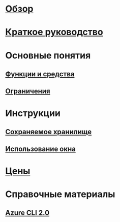 # [Обзор](overview.md)

# [Краткое руководство](quickstart.md)

# Основные понятия
## [Функции и средства](features.md)
## [Ограничения](limitations.md)

# Инструкции
## [Сохраняемое хранилище](persisting-shell-storage.md)
## [Использование окна](using-the-shell-window.md)

# [Цены](pricing.md)

# Справочные материалы
## [Azure CLI 2.0](/cli/azure) 
